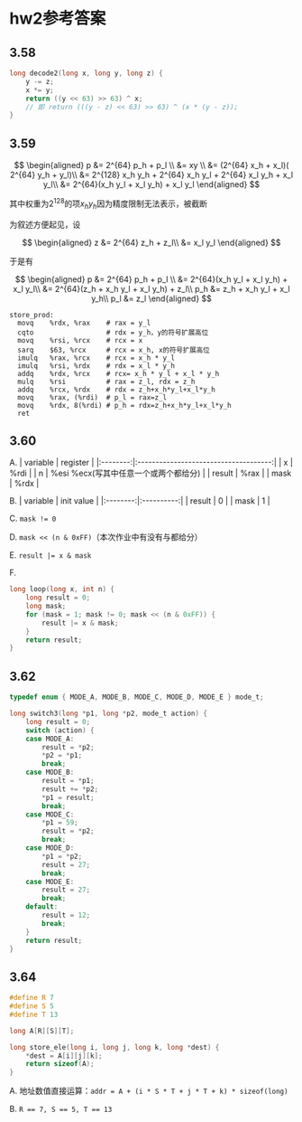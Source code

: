 # hw2参考答案

## 3.58

```c
long decode2(long x, long y, long z) {
    y -= z;
    x *= y;
    return ((y << 63) >> 63) ^ x;
    // 即 return (((y - z) << 63) >> 63) ^ (x * (y - z));
}
```

## 3.59

$$
\begin{aligned}
p &= 2^{64} p_h + p_l \\
  &= xy \\
  &= (2^{64} x_h + x_l)( 2^{64} y_h + y_l)\\
  &= 2^{128} x_h y_h + 2^{64} x_h y_l + 2^{64} x_l y_h + x_l y_l\\
  &= 2^{64}(x_h y_l + x_l y_h) + x_l y_l
\end{aligned}
$$

其中权重为$2^{128}$的项$x_h y_h$因为精度限制无法表示，被截断

为叙述方便起见，设

$$
\begin{aligned}
z &= 2^{64} z_h + z_l\\
  &= x_l y_l
\end{aligned}
$$

于是有

$$
\begin{aligned}
p &= 2^{64} p_h + p_l \\
  &= 2^{64}(x_h y_l + x_l y_h) + x_l y_l\\
  &= 2^{64}(z_h + x_h y_l + x_l y_h) + z_l\\
p_h &= z_h + x_h y_l + x_l y_h\\
p_l &= z_l
\end{aligned}
$$

```assembly
store_prod:
  movq    %rdx, %rax    # rax = y_l
  cqto                  # rdx = y_h，y的符号扩展高位
  movq    %rsi, %rcx    # rcx = x
  sarq    $63, %rcx     # rcx = x_h, x的符号扩展高位
  imulq   %rax, %rcx    # rcx = x_h * y_l
  imulq   %rsi, %rdx    # rdx = x_l * y_h
  addq    %rdx, %rcx    # rcx= x_h * y_l + x_l * y_h
  mulq    %rsi          # rax = z_l, rdx = z_h
  addq    %rcx, %rdx    # rdx = z_h+x_h*y_l+x_l*y_h
  movq    %rax, (%rdi)  # p_l = rax=z_l
  movq    %rdx, 8(%rdi) # p_h = rdx=z_h+x_h*y_l+x_l*y_h
  ret
```

## 3.60

A.
| variable |               register                |
|:--------:|:-------------------------------------:|
|    x     |                 %rdi                  |
|    n     | %esi %ecx(写其中任意一个或两个都给分) | 
|  result  |                 %rax                  |
|   mask   |                 %rdx                  |

B.
| variable | init value |
|:--------:|:----------:|
|  result  |     0      |
|   mask   |     1      |

C. `mask != 0`

D. `mask << (n & 0xFF)`（本次作业中有没有与都给分）

E. `result |= x & mask`

F.

```c
long loop(long x, int n) {
    long result = 0;
    long mask;
    for (mask = 1; mask != 0; mask << (n & 0xFF)) {
        result |= x & mask;
    }
    return result;
}
```

## 3.62

```c
typedef enum { MODE_A, MODE_B, MODE_C, MODE_D, MODE_E } mode_t;

long switch3(long *p1, long *p2, mode_t action) {
    long result = 0;
    switch (action) {
    case MODE_A:
        result = *p2;
        *p2 = *p1;
        break;
    case MODE_B:
        result = *p1;
        result += *p2;
        *p1 = result;
        break;
    case MODE_C:
        *p1 = 59;
        result = *p2;
        break;
    case MODE_D:
        *p1 = *p2;
        result = 27;
        break;
    case MODE_E:
        result = 27;
        break;
    default:
        result = 12;
        break;
    }
    return result;
}

```

## 3.64

```c
#define R 7
#define S 5
#define T 13

long A[R][S][T];

long store_ele(long i, long j, long k, long *dest) {
    *dest = A[i][j][k];
    return sizeof(A);
}
```

A. 地址数值直接运算：`addr = A + (i * S * T + j * T + k) * sizeof(long)`

B. `R == 7, S == 5, T == 13`
